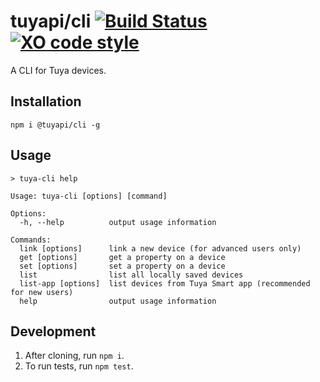 tuyapi/cli [![Build Status](https://travis-ci.org/TuyaAPI/cli.svg?branch=master)](https://travis-ci.org/TuyaAPI/cli) [![XO code style](https://img.shields.io/badge/code_style-XO-5ed9c7.svg)](https://github.com/xojs/xo)
===========================

A CLI for Tuya devices.

## Installation
`npm i @tuyapi/cli -g`

## Usage

```shell
> tuya-cli help

Usage: tuya-cli [options] [command]

Options:
  -h, --help          output usage information

Commands:
  link [options]      link a new device (for advanced users only)
  get [options]       get a property on a device
  set [options]       set a property on a device
  list                list all locally saved devices
  list-app [options]  list devices from Tuya Smart app (recommended for new users)
  help                output usage information

```

## Development
1. After cloning, run `npm i`.
2. To run tests, run `npm test`.
